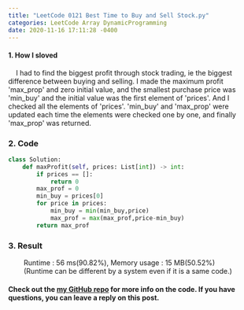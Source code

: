 ```yaml
---
title: "LeetCode 0121 Best Time to Buy and Sell Stock.py"
categories: LeetCode Array DynamicProgramming
date: 2020-11-16 17:11:28 -0400
---
```


#### 1. How I sloved
&nbsp;&nbsp;&nbsp;&nbsp;I had to find the biggest profit through stock trading, ie the biggest difference between buying and selling. I made the maximum profit 'max_prop' and zero initial value, and the smallest purchase price was 'min_buy' and the initial value was the first element of 'prices'. And I checked all the elements of 'prices'. 'min_buy' and 'max_prop' were updated each time the elements were checked one by one, and finally 'max_prop' was returned.

### 2. Code
```python
class Solution:
    def maxProfit(self, prices: List[int]) -> int:
        if prices == []:
            return 0
        max_prof = 0
        min_buy = prices[0]
        for price in prices:
            min_buy = min(min_buy,price)
            max_prof = max(max_prof,price-min_buy)
        return max_prof
```

### 3. Result
&nbsp;&nbsp;&nbsp;&nbsp;&nbsp;&nbsp;&nbsp;&nbsp;Runtime : 56 ms(90.82%), Memory usage : 15 MB(50.52%)  
&nbsp;&nbsp;&nbsp;&nbsp;&nbsp;&nbsp;&nbsp;&nbsp;(Runtime can be different by a system even if it is a same code.)

#### Check out the [my GitHub repo][hyuk-gh] for more info on the code. If you have questions, you can leave a reply on this post.
[hyuk-gh]:   https://github.com/dlgur1994/StudyAlgorithms
